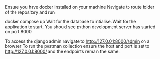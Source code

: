 Ensure you have docker installed on your machine Navigate to route folder of the repository and run

docker compose up
Wait for the database to intialise. Wait for the application to start. You should see python development server has started on port 8000

To access the django admin navigate to http://127.0.0.1:8000/admin on a browser To run the postman collection ensure the host and port is set to http://127.0.0.1:8000/ and the endpoints remain the same.